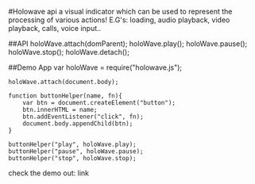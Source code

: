 #Holowave api
a visual indicator which can be used to represent the processing of various actions!
E.G's: loading, audio playback, video playback, calls, voice input..

##API
    holoWave.attach(domParent);
    holoWave.play();
    holoWave.pause();
    holoWave.stop();
    holoWave.detach();

##Demo App
    var holoWave = require("holowave.js");

    holoWave.attach(document.body);

    function buttonHelper(name, fn){
        var btn = document.createElement("button");
        btn.innerHTML = name;
        btn.addEventListener("click", fn);
        document.body.appendChild(btn);
    }

    buttonHelper("play", holoWave.play);
    buttonHelper("pause", holoWave.pause);
    buttonHelper("stop", holoWave.stop);

check the demo out: link